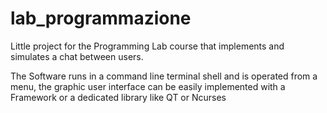 # lab_programmazione

Little project for the Programming Lab course that implements and simulates a chat between users.

The Software runs in a command line terminal shell and is operated from a menu, the graphic user interface can be easily implemented with a Framework or a dedicated library like QT or Ncurses

